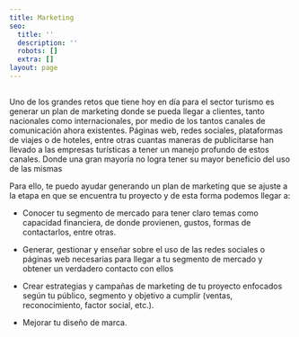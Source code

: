 ```yaml
---
title: Marketing
seo:
  title: ''
  description: ''
  robots: []
  extra: []
layout: page
---
```

##

Uno de los grandes retos que tiene hoy en día para el sector turismo es generar un plan de marketing donde se pueda llegar a clientes, tanto nacionales como internacionales, por medio de los tantos canales de comunicación ahora existentes.
Páginas web, redes sociales, plataformas de viajes o de hoteles, entre otras cuantas maneras de publicitarse han llevado a las empresas turísticas a tener un manejo profundo de estos canales. Donde una gran mayoría no logra tener su mayor beneficio del uso de las mismas

Para ello, te puedo ayudar generando un plan de marketing que se ajuste a la etapa en que se encuentra tu proyecto y de esta forma podemos llegar a:

*   Conocer tu segmento de mercado para tener claro temas como capacidad financiera, de donde provienen, gustos, formas de contactarlos, entre otras.

*   Generar, gestionar y enseñar sobre el uso de las redes sociales o páginas web necesarias para llegar a tu segmento de mercado y obtener un verdadero contacto con ellos

*   Crear estrategias y campañas de marketing de tu proyecto enfocados según tu público, segmento y objetivo a cumplir (ventas, reconocimiento, factor social, etc.). 

*   Mejorar tu diseño de marca. 

